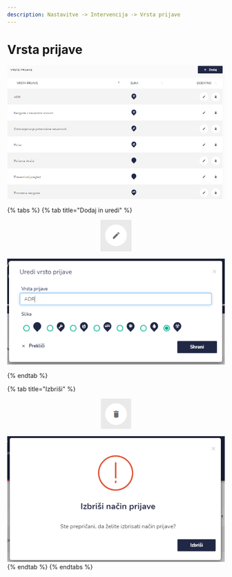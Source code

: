 ```yaml
---
description: Nastavitve -> Intervencija -> Vrsta prijave
---
```


# Vrsta prijave

![](../../.gitbook/assets/N_1_intervencija_2_vrsta_prijave_pogled.PNG)

{% tabs %}
{% tab title="Dodaj in uredi" %}
<div align="center"><img src="../../.gitbook/assets/Knjiga_ikona_pisalo (5).png" alt="Ikona za urejanje"></div>

![](../../.gitbook/assets/N_1_intervencija_2_vrsta_prijave_uredi.PNG)


{% endtab %}

{% tab title="Izbriši" %}
<div align="center"><img src="../../.gitbook/assets/Knjiga_ikona_izbris.png" alt="Ikona za brisanje"></div>

![](../../.gitbook/assets/N_1_intervencija_izbrisi.PNG)
{% endtab %}
{% endtabs %}



###



